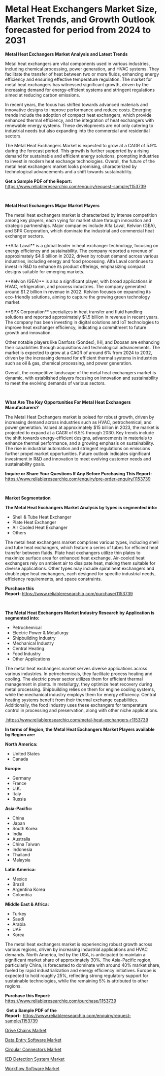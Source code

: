 <p><h1>Metal Heat Exchangers Market Size, Market Trends, and Growth Outlook forecasted for period from 2024 to 2031</h1></p><p><strong>Metal Heat Exchangers Market Analysis and Latest Trends</strong></p>
<p><p>Metal heat exchangers are vital components used in various industries, including chemical processing, power generation, and HVAC systems. They facilitate the transfer of heat between two or more fluids, enhancing energy efficiency and ensuring effective temperature regulation. The market for metal heat exchangers has witnessed significant growth, driven by the increasing demand for energy-efficient systems and stringent regulations aimed at reducing carbon emissions.</p><p>In recent years, the focus has shifted towards advanced materials and innovative designs to improve performance and reduce costs. Emerging trends include the adoption of compact heat exchangers, which provide enhanced thermal efficiency, and the integration of heat exchangers with renewable energy systems. These developments are not only catering to industrial needs but also expanding into the commercial and residential sectors.</p><p>The Metal Heat Exchangers Market is expected to grow at a CAGR of 5.9% during the forecast period. This growth is further supported by a rising demand for sustainable and efficient energy solutions, prompting industries to invest in modern heat exchange technologies. Overall, the future of the metal heat exchangers market looks promising, characterized by technological advancements and a shift towards sustainability.</p></p>
<p><strong>Get a Sample PDF of the Report:&nbsp;</strong> <a href="https://www.reliableresearchiq.com/enquiry/request-sample/1153739?utm_campaign=1087&utm_medium=2&utm_source=Github&utm_content=ia&utm_term=17112024&utm_id=metal-heat-exchangers">https://www.reliableresearchiq.com/enquiry/request-sample/1153739</a></p>
<p>&nbsp;</p>
<p><strong>Metal Heat Exchangers Major Market Players</strong></p>
<p><p>The metal heat exchangers market is characterized by intense competition among key players, each vying for market share through innovation and strategic partnerships. Major companies include Alfa Laval, Kelvion (GEA), and SPX Corporation, which dominate the industrial and commercial heat exchanger sectors.</p><p>**Alfa Laval** is a global leader in heat exchanger technology, focusing on energy efficiency and sustainability. The company reported a revenue of approximately $4.6 billion in 2022, driven by robust demand across various industries, including energy and food processing. Alfa Laval continues to invest in R&D to enhance its product offerings, emphasizing compact designs suitable for emerging markets.</p><p>**Kelvion (GEA)** is also a significant player, with broad applications in HVAC, refrigeration, and process industries. The company generated around $1.2 billion in revenue in 2022. Kelvion focuses on expanding its eco-friendly solutions, aiming to capture the growing green technology market.</p><p>**SPX Corporation** specializes in heat transfer and fluid handling solutions and reported approximately $1.5 billion in revenue in recent years. The company has been investing in digital solutions and IoT technologies to improve heat exchanger efficiency, indicating a commitment to future growth and innovation.</p><p>Other notable players like Danfoss (Sondex), IHI, and Doosan are enhancing their capabilities through acquisitions and technological advancements. The market is expected to grow at a CAGR of around 6% from 2024 to 2032, driven by the increasing demand for efficient thermal systems in industries such as oil & gas, chemical processing, and power generation.</p><p>Overall, the competitive landscape of the metal heat exchangers market is dynamic, with established players focusing on innovation and sustainability to meet the evolving demands of various sectors.</p></p>
<p>&nbsp;</p>
<p><strong>What Are The Key Opportunities For Metal Heat Exchangers Manufacturers?</strong></p>
<p><p>The Metal Heat Exchangers market is poised for robust growth, driven by increasing demand across industries such as HVAC, petrochemical, and power generation. Valued at approximately $15 billion in 2023, the market is projected to expand at a CAGR of 6.5% through 2030. Key trends include the shift towards energy-efficient designs, advancements in materials to enhance thermal performance, and a growing emphasis on sustainability. The rise in industrial automation and stringent regulations on emissions further propel market opportunities. Future outlook indicates significant investment in R&D and innovation to meet evolving customer needs and sustainability goals.</p></p>
<p><strong>Inquire or Share Your Questions If Any Before Purchasing This Report:</strong> <a href="https://www.reliableresearchiq.com/enquiry/pre-order-enquiry/1153739?utm_campaign=1087&utm_medium=2&utm_source=Github&utm_content=ia&utm_term=17112024&utm_id=metal-heat-exchangers">https://www.reliableresearchiq.com/enquiry/pre-order-enquiry/1153739</a></p>
<p>&nbsp;</p>
<p><strong>Market Segmentation</strong></p>
<p><strong>The Metal Heat Exchangers Market Analysis by types is segmented into:</strong></p>
<p><ul><li>Shell & Tube Heat Exchanger</li><li>Plate Heat Exchanger</li><li>Air Cooled Heat Exchanger</li><li>Others</li></ul></p>
<p><p>The metal heat exchangers market comprises various types, including shell and tube heat exchangers, which feature a series of tubes for efficient heat transfer between fluids. Plate heat exchangers utilize thin plates to maximize surface area for enhanced heat exchange. Air-cooled heat exchangers rely on ambient air to dissipate heat, making them suitable for diverse applications. Other types may include spiral heat exchangers and double pipe heat exchangers, each designed for specific industrial needs, efficiency requirements, and space constraints.</p></p>
<p><strong>Purchase this Report:&nbsp;</strong><a href="https://www.reliableresearchiq.com/purchase/1153739?utm_campaign=1087&utm_medium=2&utm_source=Github&utm_content=ia&utm_term=17112024&utm_id=metal-heat-exchangers">https://www.reliableresearchiq.com/purchase/1153739</a></p>
<p>&nbsp;</p>
<p><strong>The Metal Heat Exchangers Market Industry Research by Application is segmented into:</strong></p>
<p><ul><li>Petrochemical</li><li>Electric Power & Metallurgy</li><li>Shipbuilding Industry</li><li>Mechanical Industry</li><li>Central Heating</li><li>Food Industry</li><li>Other Applications</li></ul></p>
<p><p>The metal heat exchangers market serves diverse applications across various industries. In petrochemicals, they facilitate process heating and cooling. The electric power sector utilizes them for efficient thermal management in plants. In metallurgy, they optimize heat recovery during metal processing. Shipbuilding relies on them for engine cooling systems, while the mechanical industry employs them for energy efficiency. Central heating systems benefit from their thermal exchange capabilities. Additionally, the food industry uses these exchangers for temperature control in processing and preservation, along with other niche applications.</p></p>
<p><a href="https://www.reliableresearchiq.com/metal-heat-exchangers-r1153739?utm_campaign=1087&utm_medium=2&utm_source=Github&utm_content=ia&utm_term=17112024&utm_id=metal-heat-exchangers">&nbsp;https://www.reliableresearchiq.com/metal-heat-exchangers-r1153739</a></p>
<p><strong>In terms of Region, the Metal Heat Exchangers Market Players available by Region are:</strong></p>
<p>
    <p> <strong> North America: </strong>
        <ul>
            <li>United States</li>
            <li>Canada</li>
        </ul>
        </p> 
    <p> <strong> Europe: </strong>
        <ul>
            <li>Germany</li>
            <li>France</li>
            <li>U.K.</li>
            <li>Italy</li>
            <li>Russia</li>
        </ul>
        </p> 
    <p> <strong> Asia-Pacific: </strong>
        <ul>
            <li>China</li>
            <li>Japan</li>
            <li>South Korea</li>
            <li>India</li>
            <li>Australia</li>
            <li>China Taiwan</li>
            <li>Indonesia</li>
            <li>Thailand</li>
            <li>Malaysia</li>
        </ul>
        </p> 
    <p> <strong> Latin America: </strong>
        <ul>
            <li>Mexico</li>
            <li>Brazil</li>
            <li>Argentina Korea</li>
            <li>Colombia</li>
        </ul>
        </p> 
    <p> <strong> Middle East & Africa: </strong>
        <ul>
            <li>Turkey</li>
            <li>Saudi</li>
            <li>Arabia</li>
            <li>UAE</li>
            <li>Korea</li>
        </ul>
    </p>
    </p>
<p><p>The metal heat exchangers market is experiencing robust growth across various regions, driven by increasing industrial applications and HVAC demands. North America, led by the USA, is anticipated to maintain a significant market share of approximately 30%. The Asia-Pacific region, particularly China, is forecasted to dominate with around 40% market share, fueled by rapid industrialization and energy efficiency initiatives. Europe is expected to hold roughly 25%, reflecting strong regulatory support for sustainable technologies, while the remaining 5% is attributed to other regions.</p></p>
<p><strong>Purchase this Report: </strong><a href="https://www.reliableresearchiq.com/purchase/1153739?utm_campaign=1087&utm_medium=2&utm_source=Github&utm_content=ia&utm_term=17112024&utm_id=metal-heat-exchangers">https://www.reliableresearchiq.com/purchase/1153739</a></p>
<p>&nbsp;<strong>Get a Sample PDF of the Report:&nbsp;&nbsp;</strong><a href="https://www.reliableresearchiq.com/enquiry/request-sample/1153739?utm_campaign=1087&utm_medium=2&utm_source=Github&utm_content=ia&utm_term=17112024&utm_id=metal-heat-exchangers">https://www.reliableresearchiq.com/enquiry/request-sample/1153739</a></p>
<p><strong></strong></p>
<p><p><a href="https://www.linkedin.com/pulse/drive-chains-market-size-type-product-global-industry-analysis-mbcwe?utm_campaign=1087&utm_medium=2&utm_source=Github&utm_content=ia&utm_term=17112024&utm_id=metal-heat-exchangers">Drive Chains Market</a></p><p><a href="https://issuu.com/reportprime-2/docs/data-entry-software-market-size-203_507de8d5297726?utm_campaign=1087&utm_medium=2&utm_source=Github&utm_content=ia&utm_term=17112024&utm_id=metal-heat-exchangers">Data Entry Software Market</a></p><p><a href="https://www.linkedin.com/pulse/circular-connectors-market-size-type-product-global-g8oze?utm_campaign=1087&utm_medium=2&utm_source=Github&utm_content=ia&utm_term=17112024&utm_id=metal-heat-exchangers">Circular Connectors Market</a></p><p><a href="https://www.linkedin.com/pulse/future-ready-strategic-insights-global-ied-detection-system-yxave?utm_campaign=1087&utm_medium=2&utm_source=Github&utm_content=ia&utm_term=17112024&utm_id=metal-heat-exchangers">IED Detection System Market</a></p><p><a href="https://issuu.com/reportprime-2/docs/workflow-software-market-size-2030._f0eca560d72f52?utm_campaign=1087&utm_medium=2&utm_source=Github&utm_content=ia&utm_term=17112024&utm_id=metal-heat-exchangers">Workflow Software Market</a></p></p>